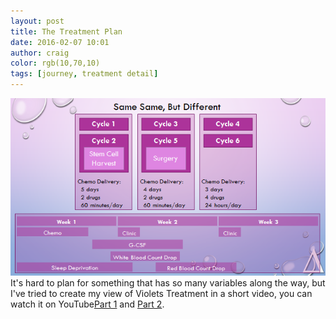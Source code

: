 ```yaml
---
layout: post
title: The Treatment Plan
date: 2016-02-07 10:01
author: craig
color: rgb(10,70,10)
tags: [journey, treatment detail]
---
```

![Image of a Induction cycle](/assets/img/posts/inductioncycle.png "Induction cycle")
It's hard to plan for something that has so many variables along the way, but I've tried to create my view of Violets Treatment in a short video, you can watch it on YouTube[Part 1](https://youtu.be/B4Lf4A5mEVg) and [Part 2](https://youtu.be/30twTfIxPc8).
